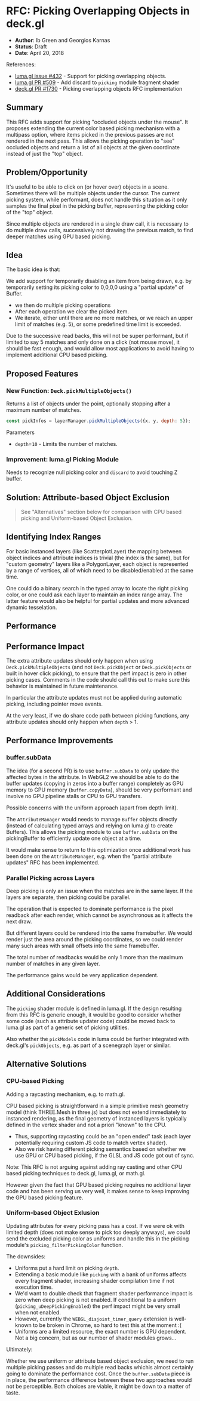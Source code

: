 # RFC: Picking Overlapping Objects in deck.gl

* **Author**: Ib Green and Georgios Karnas
* **Status**: Draft
* **Date**: April 20, 2018

References:
* [luma.gl issue #432](https://github.com/uber/luma.gl/issues/432) - Support for picking overlapping objects.
* [luma.gl PR #509](https://github.com/uber/luma.gl/pull/509) - Add discard to `picking` module fragment shader
* [deck.gl PR #1730](https://github.com/uber/deck.gl/pull/1730) - Picking overlapping objects RFC implementation


## Summary

This RFC adds support for picking "occluded objects under the mouse". It proposes extending the current color based picking mechanism with a multipass option, where items picked in the previous passes are not rendered in the next pass. This allows the picking operation to "see" occluded objects and return a list of all objects at the given coordinate instead of just the "top" object.


## Problem/Opportunity

It's useful to be able to click on (or hover over) objects in a scene. Sometimes there will be multiple objects under the cursor. The current picking system, while performant, does not handle this situation as it only samples the final pixel in the picking buffer, representing the picking color of the "top" object.

Since multiple objects are rendered in a single draw call, it is necessary to do multiple draw calls, successively not drawing the previous match, to find deeper matches using GPU based picking.


## Idea

The basic idea is that:

We add support for temporarily disabling an item from being drawn, e.g. by temporarily setting its picking color to 0,0,0,0 using a "partial update" of Buffer.

* we then do multiple picking operations
* After each operation we clear the picked item.
* We iterate, either until there are no more matches, or we reach an upper limit of matches (e.g. 5), or some predefined time limit is exceeded.

Due to the successive read backs, this will not be super performant, but if limited to say 5 matches and only done on a click (not mouse move), it should be fast enough, and would allow most applications to avoid having to implement additional CPU based picking.



## Proposed Features


### New Function: `Deck.pickMultipleObjects()`

Returns a list of objects under the point, optionally stopping after a maximum number of matches.

```js
const pickInfos = layerManager.pickMultipleObjects({x, y, depth: 5});
```

Parameters
* `depth`=`10` - Limits the number of matches.


### Improvement: luma.gl Picking Module

Needs to recognize null picking color and `discard` to avoid touching Z buffer.



## Solution: Attribute-based Object Exclusion

> See "Alternatives" section below for comparison with CPU based picking and Uniform-based Object Exclusion.


## Identifying Index Ranges

For basic instanced layers (like ScatterplotLayer) the mapping between object indices and attribute indices is trivial (the index is the same), but for "custom geometry" layers like a PolygonLayer, each object is represented by a range of vertices, all of which need to be disabled/enabled at the same time.

One could do a binary search in the typed array to locate the right picking color, or one could ask each layer to maintain an index range array. The latter feature would also be helpful for partial updates and more advanced dynamic tesselation.


## Performance

## Performance Impact

The extra attribute updates should only happen when using `Deck.pickMultipleObjects` (and not `Deck.pickObject` or `Deck.pickObjects` or built in hover click picking), to ensure that the perf impact is zero in other picking cases. Comments in the code should call this out to make sure this behavior is maintained in future maintenance.

In particular the attribute updates must not be applied during automatic picking, including pointer move events.

At the very least, if we do share code path between picking functions, any attribute updates should only happen when `depth` > 1.


## Performance Improvements

### buffer.subData

The idea (for a second PR) is to use `buffer.subData` to only update the affected bytes in the attribute.
In WebGL2 we should be able to do the buffer updates (copying in zeros into a buffer range) completely as GPU memory to GPU memory (`buffer.copyData`), should be very performant and involve no GPU pipeline stalls or CPU to GPU transfers.

Possible concerns with the uniform approach (apart from depth limit).

The `AttributeManager` would needs to manage `Buffer` objects directly (instead of calculating typed arrays and relying on luma.gl to create Buffers). This allows the picking module to use `buffer.subData` on the pickingBuffer to efficiently update one object at a time.

It would make sense to return to this optimization once additional work has been done on the `AttributeManager`, e.g. when the "partial attribute updates" RFC has been implemented.


### Parallel Picking across Layers

Deep picking is only an issue when the matches are in the same layer. If the layers are separate, then picking could be parallel.

The operation that is expected to dominate performance is the pixel readback after each render, which cannot be asynchronous as it affects the next draw.

But different layers could be rendered into the same framebuffer. We would render just the area around the picking coordinates, so we could render many such areas with small offsets into the same framebuffer.

The total number of readbacks would be only 1 more than the maximum number of matches in any given layer.

The performance gains would be very application dependent.


## Additional Considerations

The `picking` shader module is defined in luma.gl. If the design resulting from this RFC is generic enough, it would be good to consider whether some code (such as attribute updater code) could be moved back to luma.gl as part of a generic set of picking utilities.

Also whether the `pickModels` code in luma could be further integrated with deck.gl's `pickObjects`, e.g. as part of a scenegraph layer or similar.



## Alternative Solutions

### CPU-based Picking

Adding a raycasting mechanism, e.g. to math.gl.

CPU based picking is straightforward in a simple primitive mesh geometry model (think THREE.Mesh in three.js) but does not extend immediately to instanced rendering, as the final geometry of instanced layers is typically defined in the vertex shader and not a priori "known" to the CPU.

* Thus, supporting raycasting could be an "open ended" task (each layer potentially requiring custom JS code to match vertex shader).
* Also we risk having different picking semantics based on whether we use GPU or CPU based picking, if the GLSL and JS code got out of sync.

Note: This RFC is not arguing against adding ray casting and other CPU based picking techniques to deck.gl, luma.gl, or math.gl.

However given the fact that GPU based picking requires no additional layer code and has been serving us very well, it makes sense to keep improving the GPU based picking feature.


### Uniform-based Object Exlusion

Updating attributes for every picking pass has a cost. If we were ok with limited depth (does not make sense to pick too deeply anyways), we could send the excluded picking color as uniforms and handle this in the picking module's `picking_filterPickingColor` function.


The downsides:

* Uniforms put a hard limit on picking `depth`.
* Extending a basic module like `picking` with a bank of uniforms affects every fragment shader, increasing shader compilation time if not execution time.
* We'd want to double check that fragment shader performance impact is zero when deep picking is not enabled. If conditional to a uniform (`picking_uDeepPickingEnabled`) the perf impact might be very small when not enabled.
* However, currently the `WEBGL_disjoint_timer_query` extension is well-known to be broken in Chrome, so hard to test this at the moment :(
* Uniforms are a limited resource, the exact number is GPU dependent. Not a big concern, but as our number of shader modules grows...

Ultimately:

Whether we use uniform or attribute based object exclusion, we need to run multiple picking passes and do multiple read backs whichis almost certainly going to dominate the performance cost. Once the `buffer.subData` piece is in place, the performance difference between these two approaches would not be perceptible. Both choices are viable, it might be down to a matter of taste.
